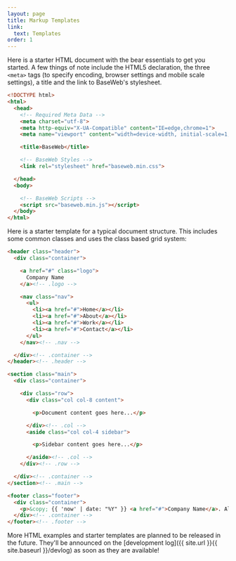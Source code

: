 ```yaml
---
layout: page
title: Markup Templates
link:
  text: Templates
order: 1
---
```


Here is a starter HTML document with the bear essentials to get you started. A few things of note include the HTML5 declaration, the three `<meta>` tags (to specify encoding, browser settings and mobile scale settings), a title and the link to BaseWeb's stylesheet.

```html
<!DOCTYPE html>
<html>
  <head>
    <!-- Required Meta Data -->
    <meta charset="utf-8">
    <meta http-equiv="X-UA-Compatible" content="IE=edge,chrome=1">
    <meta name="viewport" content="width=device-width, initial-scale=1, shrink-to-fit=no">

    <title>BaseWeb</title>

    <!-- BaseWeb Styles -->
    <link rel="stylesheet" href="baseweb.min.css">

  </head>
  <body>

    <!-- BaseWeb Scripts -->
    <script src="baseweb.min.js"></script>
  </body>
</html>
```

Here is a starter template for a typical document structure. This includes some common classes and uses the class based grid system:

```html
<header class="header">
  <div class="container">

    <a href="#" class="logo">
      Company Name
    </a><!-- .logo -->

    <nav class="nav">
      <ul>
        <li><a href="#">Home</a></li>
        <li><a href="#">About</a></li>
        <li><a href="#">Work</a></li>
        <li><a href="#">Contact</a></li>
      </ul>
    </nav><!-- .nav -->

  </div><!-- .container -->
</header><!-- .header -->

<section class="main">
  <div class="container">

    <div class="row">
      <div class="col col-8 content">

        <p>Document content goes here...</p>

      </div><!-- .col -->
      <aside class="col col-4 sidebar">

        <p>Sidebar content goes here...</p>

      </aside><!-- .col -->
    </div><!-- .row -->

  </div><!-- .container -->
</section><!-- .main -->

<footer class="footer">
  <div class="container">
    <p>&copy; {{ 'now' | date: "%Y" }} <a href="#">Company Name</a>. All rights reserved.</p>
  </div><!-- .container -->
</footer><!-- .footer -->
```

<div class="notice info" markdown="1">
More HTML examples and starter templates are planned to be released in the future. They'll be announced on the [development log]({{ site.url }}{{ site.baseurl }}/devlog) as soon as they are available!
</div>
